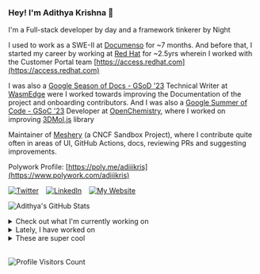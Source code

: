 ### Hey! I'm Adithya Krishna 👋
I'm a Full-stack developer by day and a framework tinkerer by Night
  
I used to work as a SWE-II at [Documenso](https://documenso.com) for ~7 months. And before that, I started my career by working at [Red Hat](https://redhat.com) for ~2.5yrs wherein I worked with the Customer Portal team [https://access.redhat.com](https://access.redhat.com)

I was also a [Google Season of Docs - GSoD '23](https://developers.google.com/season-of-docs) Technical Writer at [WasmEdge](https://github.com/WasmEdge) were I worked towards improving the Documentation of the project and onboarding contributors. And I was also a [Google Summer of Code - GSoC '23](https://summerofcode.withgoogle.com/) Developer at [OpenChemistry](https://openchemistry.org), where I worked on improving [3DMol.js](https://github.com/3dmol/3Dmol.js) library

Maintainer of [Meshery](https://github.com/meshery) (a CNCF Sandbox Project), where I contribute quite often in areas of UI, GitHub Actions, docs, reviewing PRs and suggesting improvements.

Polywork Profile: [https://poly.me/adiiikris](https://www.polywork.com/adiiikris)

[![Twitter](https://img.shields.io/badge/-@adii_kris-%231DA1F2?style=for-the-badge&logo=twitter&logoColor=ffffff)](https:/twitter.adikris.in) &ensp;
[![LinkedIn](https://img.shields.io/badge/-Adithya%20Krishna-%230A67C3?style=for-the-badge&logo=linkedin&logoColor=ffffff)](https://linkedin.adikris.in/) &ensp;
[![My Website](https://img.shields.io/badge/-My%20Website-%230A67C3?style=for-the-badge)](https://adikris.in/)



![Adithya's GitHub Stats](https://github-readme-stats.vercel.app/api?username=adithyaakrishna&show_icons=true&hide_border=true&title_color=fff&icon_color=79ff97&text_color=9f9f9f&bg_color=151515)


<details>
  <summary>Check out what I'm currently working on</summary>
  
  - [reclaimprotocol/fumadocs](https://github.com/reclaimprotocol/fumadocs) -  (1 day ago)
  - [tensorlakeai/indexify](https://github.com/tensorlakeai/indexify) - A realtime serving engine for Data-Intensive Generative AI Applications (6 days ago)
  - [adithyaakrishna/blog](https://github.com/adithyaakrishna/blog) - My Memoirs (1 week ago)
  - [reclaimprotocol/docs](https://github.com/reclaimprotocol/docs) - Documentation for Reclaim Protocol (2 weeks ago)
  - [adithyaakrishna/moondream-ts](https://github.com/adithyaakrishna/moondream-ts) - Moondream TS Client (1 month ago)
</details>

<details>
  <summary>Lately, I have worked on</summary>
  
</details>

<details>
  <summary>These are super cool</summary>
  
  - [ai16z/eliza](https://github.com/ai16z/eliza) - Autonomous agents for everyone (today)
  - [tursodatabase/limbo](https://github.com/tursodatabase/limbo) - Limbo is a work-in-progress, in-process OLTP database management system, compatible with SQLite. (1 day ago)
  - [chiphuyen/aie-book](https://github.com/chiphuyen/aie-book) - [WIP] Resources for AI engineers. Also contains supporting materials for the book AI Engineering (Chip Huyen, 2025) (1 day ago)
  - [anti-work/shortest](https://github.com/anti-work/shortest) - QA via natural language AI tests (3 days ago)
  - [formbricks/formbricks](https://github.com/formbricks/formbricks) - Open Source Survey Platform (3 days ago)
</details>

<br> 

![Profile Visitors Count](https://profile-counter.glitch.me/adithyaakrishna/count.svg)
